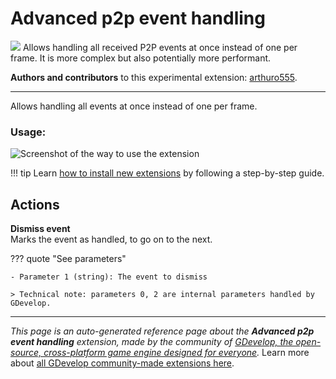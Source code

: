 # Advanced p2p event handling

<img src="https://resources.gdevelop-app.com/assets/Icons/Line Hero Pack/Master/SVG/Applications and Programming/Applications and Programming_sitemap_map_ux_application.svg" class="extension-icon"></img>
Allows handling all received P2P events at once instead of one per frame. It is more complex but also potentially more performant.

**Authors and contributors** to this experimental extension: [arthuro555](https://gd.games/arthuro555).

---

Allows handling all events at once instead of one per frame. 

### Usage:
![Screenshot of the way to use the extension](https://i.imgur.com/DkYfM7W.png)

!!! tip
    Learn [how to install new extensions](/gdevelop5/extensions/search) by following a step-by-step guide.

## Actions

**Dismiss event**  
Marks the event as handled, to go on to the next.

??? quote "See parameters"

    - Parameter 1 (string): The event to dismiss

    > Technical note: parameters 0, 2 are internal parameters handled by GDevelop.




---

*This page is an auto-generated reference page about the **Advanced p2p event handling** extension, made by the community of [GDevelop, the open-source, cross-platform game engine designed for everyone](https://gdevelop.io/).* Learn more about [all GDevelop community-made extensions here](/gdevelop5/extensions).